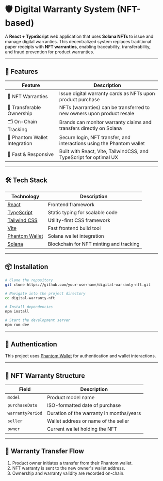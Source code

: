 
# 🛡️ Digital Warranty System (NFT-based)

A **React + TypeScript** web application that uses **Solana NFTs** to issue and manage digital warranties. This decentralized system replaces traditional paper receipts with **NFT warranties**, enabling traceability, transferability, and fraud prevention for product warranties.

---

## 🚀 Features

| Feature                      | Description                                                                 |
|-----------------------------|-----------------------------------------------------------------------------|
| 🧾 NFT Warranties            | Issue digital warranty cards as NFTs upon product purchase                 |
| 🔄 Transferable Ownership    | NFTs (warranties) can be transferred to new owners upon product resale     |
| 🗂️ On-Chain Tracking         | Brands can monitor warranty claims and transfers directly on Solana        |
| 👛 Phantom Wallet Integration | Secure login, NFT transfer, and interactions using the Phantom wallet      |
| 💨 Fast & Responsive         | Built with React, Vite, TailwindCSS, and TypeScript for optimal UX         |

---

## 🛠️ Tech Stack

| Technology       | Description                                    |
|------------------|------------------------------------------------|
| [React](https://reactjs.org/)      | Frontend framework                             |
| [TypeScript](https://www.typescriptlang.org/) | Static typing for scalable code                 |
| [Tailwind CSS](https://tailwindcss.com/) | Utility-first CSS framework                    |
| [Vite](https://vitejs.dev/)        | Fast frontend build tool                        |
| [Phantom Wallet](https://phantom.app/) | Solana wallet integration                       |
| [Solana](https://solana.com/)      | Blockchain for NFT minting and tracking         |

---

## 📦 Installation

```bash
# Clone the repository
git clone https://github.com/your-username/digital-warranty-nft.git

# Navigate into the project directory
cd digital-warranty-nft

# Install dependencies
npm install

# Start the development server
npm run dev
````

---

## 🔐 Authentication

This project uses [Phantom Wallet](https://phantom.app/) for authentication and wallet interactions.

---

## 📄 NFT Warranty Structure

| Field            | Description                              |
| ---------------- | ---------------------------------------- |
| `model`          | Product model name                       |
| `purchaseDate`   | ISO-formatted date of purchase           |
| `warrantyPeriod` | Duration of the warranty in months/years |
| `seller`         | Wallet address or name of the seller     |
| `owner`          | Current wallet holding the NFT           |

---

## 🔄 Warranty Transfer Flow

1. Product owner initiates a transfer from their Phantom wallet.
2. NFT warranty is sent to the new owner's wallet address.
3. Ownership and warranty validity are recorded on-chain.

